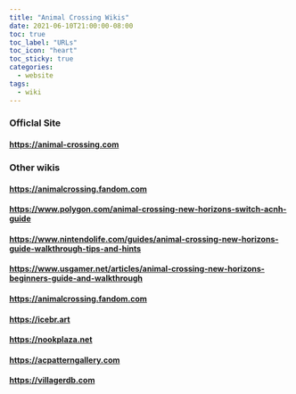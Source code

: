 ```yaml
---
title: "Animal Crossing Wikis"
date: 2021-06-10T21:00:00-08:00
toc: true
toc_label: "URLs"
toc_icon: "heart"
toc_sticky: true
categories:
  - website
tags:
  - wiki
---
```


### Officlal Site

#### https://animal-crossing.com

### Other wikis

#### https://animalcrossing.fandom.com

#### https://www.polygon.com/animal-crossing-new-horizons-switch-acnh-guide

#### https://www.nintendolife.com/guides/animal-crossing-new-horizons-guide-walkthrough-tips-and-hints

#### https://www.usgamer.net/articles/animal-crossing-new-horizons-beginners-guide-and-walkthrough

#### https://animalcrossing.fandom.com

#### https://icebr.art

#### https://nookplaza.net

#### https://acpatterngallery.com

#### https://villagerdb.com
